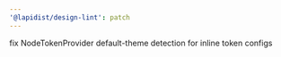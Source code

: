 ```yaml
---
'@lapidist/design-lint': patch
---
```


fix NodeTokenProvider default-theme detection for inline token configs

